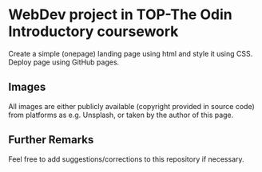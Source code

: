 # WebDev project in TOP-The Odin Introductory coursework

Create a simple (onepage) landing page using html and style it using CSS. Deploy page using GitHub pages.

## Images

All images are either publicly available (copyright provided in source code) from platforms as e.g. Unsplash, or taken by the author of this page.

## Further Remarks

Feel free to add suggestions/corrections to this repository if necessary.
